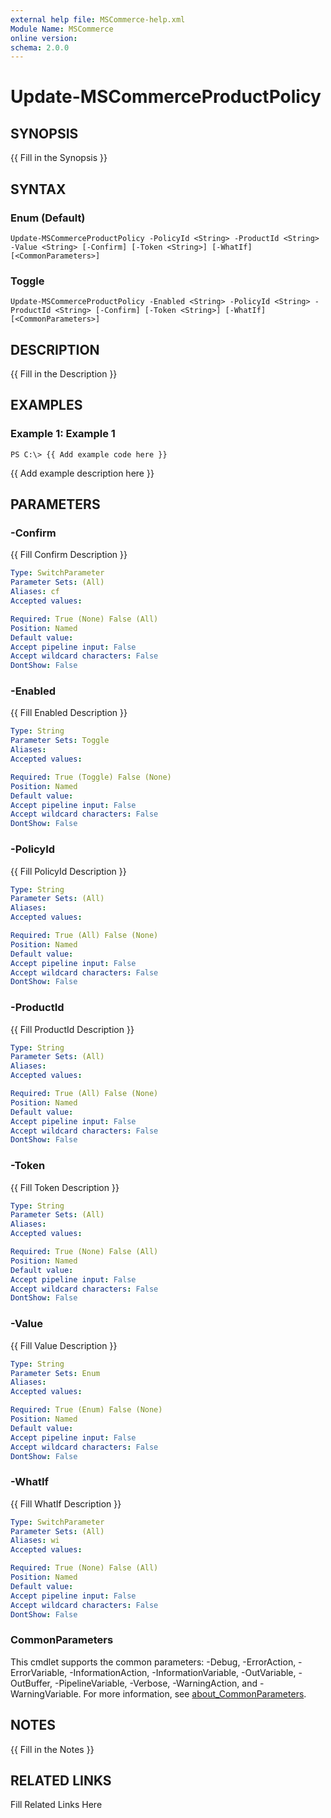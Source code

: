 ```yaml
---
external help file: MSCommerce-help.xml
Module Name: MSCommerce
online version: 
schema: 2.0.0
---
```


# Update-MSCommerceProductPolicy

## SYNOPSIS

{{ Fill in the Synopsis }}

## SYNTAX

### Enum (Default)

```
Update-MSCommerceProductPolicy -PolicyId <String> -ProductId <String> -Value <String> [-Confirm] [-Token <String>] [-WhatIf] [<CommonParameters>]
```

### Toggle

```
Update-MSCommerceProductPolicy -Enabled <String> -PolicyId <String> -ProductId <String> [-Confirm] [-Token <String>] [-WhatIf] [<CommonParameters>]
```

## DESCRIPTION

{{ Fill in the Description }}

## EXAMPLES

### Example 1: Example 1

```
PS C:\> {{ Add example code here }}
```

{{ Add example description here }}

## PARAMETERS

### -Confirm

{{ Fill Confirm Description }}

```yaml
Type: SwitchParameter
Parameter Sets: (All)
Aliases: cf
Accepted values: 

Required: True (None) False (All)
Position: Named
Default value: 
Accept pipeline input: False
Accept wildcard characters: False
DontShow: False
```

### -Enabled

{{ Fill Enabled Description }}

```yaml
Type: String
Parameter Sets: Toggle
Aliases: 
Accepted values: 

Required: True (Toggle) False (None)
Position: Named
Default value: 
Accept pipeline input: False
Accept wildcard characters: False
DontShow: False
```

### -PolicyId

{{ Fill PolicyId Description }}

```yaml
Type: String
Parameter Sets: (All)
Aliases: 
Accepted values: 

Required: True (All) False (None)
Position: Named
Default value: 
Accept pipeline input: False
Accept wildcard characters: False
DontShow: False
```

### -ProductId

{{ Fill ProductId Description }}

```yaml
Type: String
Parameter Sets: (All)
Aliases: 
Accepted values: 

Required: True (All) False (None)
Position: Named
Default value: 
Accept pipeline input: False
Accept wildcard characters: False
DontShow: False
```

### -Token

{{ Fill Token Description }}

```yaml
Type: String
Parameter Sets: (All)
Aliases: 
Accepted values: 

Required: True (None) False (All)
Position: Named
Default value: 
Accept pipeline input: False
Accept wildcard characters: False
DontShow: False
```

### -Value

{{ Fill Value Description }}

```yaml
Type: String
Parameter Sets: Enum
Aliases: 
Accepted values: 

Required: True (Enum) False (None)
Position: Named
Default value: 
Accept pipeline input: False
Accept wildcard characters: False
DontShow: False
```

### -WhatIf

{{ Fill WhatIf Description }}

```yaml
Type: SwitchParameter
Parameter Sets: (All)
Aliases: wi
Accepted values: 

Required: True (None) False (All)
Position: Named
Default value: 
Accept pipeline input: False
Accept wildcard characters: False
DontShow: False
```

### CommonParameters

This cmdlet supports the common parameters: -Debug, -ErrorAction, -ErrorVariable, -InformationAction, -InformationVariable, -OutVariable, -OutBuffer, -PipelineVariable, -Verbose, -WarningAction, and -WarningVariable. For more information, see [about_CommonParameters](http://go.microsoft.com/fwlink/?LinkID=113216).

## NOTES

{{ Fill in the Notes }}

## RELATED LINKS

Fill Related Links Here
